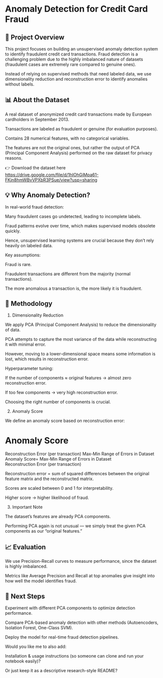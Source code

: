 # Anomaly Detection for Credit Card Fraud

## 📌 Project Overview

This project focuses on building an unsupervised anomaly detection system to identify fraudulent credit card transactions. Fraud detection is a challenging problem due to the highly imbalanced nature of datasets (fraudulent cases are extremely rare compared to genuine ones).

Instead of relying on supervised methods that need labeled data, we use dimensionality reduction and reconstruction error to identify anomalies without labels.

## 📊 About the Dataset

A real dataset of anonymized credit card transactions made by European cardholders in September 2013.

Transactions are labeled as fraudulent or genuine (for evaluation purposes).

Contains 28 numerical features, with no categorical variables.

The features are not the original ones, but rather the output of PCA (Principal Component Analysis) performed on the raw dataset for privacy reasons.

👉 Download the dataset here https://drive.google.com/file/d/1hIOhGiMpa61-FKjn8hmWBvVPXbR3PSue/view?usp=sharing

## 💡 Why Anomaly Detection?

In real-world fraud detection:

Many fraudulent cases go undetected, leading to incomplete labels.

Fraud patterns evolve over time, which makes supervised models obsolete quickly.

Hence, unsupervised learning systems are crucial because they don’t rely heavily on labeled data.

Key assumptions:

Fraud is rare.

Fraudulent transactions are different from the majority (normal transactions).

The more anomalous a transaction is, the more likely it is fraudulent.

## 🔎 Methodology

1. Dimensionality Reduction

We apply PCA (Principal Component Analysis) to reduce the dimensionality of data.

PCA attempts to capture the most variance of the data while reconstructing it with minimal error.

However, moving to a lower-dimensional space means some information is lost, which results in reconstruction error.

Hyperparameter tuning:

If the number of components ≈ original features → almost zero reconstruction error.

If too few components → very high reconstruction error.

Choosing the right number of components is crucial.

2. Anomaly Score

We define an anomaly score based on reconstruction error:

# Anomaly Score

Reconstruction Error (per transaction)
Max-Min Range of Errors in Dataset
Anomaly Score=
Max-Min Range of Errors in Dataset
Reconstruction Error (per transaction)
​

Reconstruction error = sum of squared differences between the original feature matrix and the reconstructed matrix.

Scores are scaled between 0 and 1 for interpretability.

Higher score → higher likelihood of fraud.

3. Important Note

The dataset’s features are already PCA components.

Performing PCA again is not unusual — we simply treat the given PCA components as our “original features.”

## 📈 Evaluation

We use Precision-Recall curves to measure performance, since the dataset is highly imbalanced.

Metrics like Average Precision and Recall at top anomalies give insight into how well the model identifies fraud.

## 🚀 Next Steps

Experiment with different PCA components to optimize detection performance.

Compare PCA-based anomaly detection with other methods (Autoencoders, Isolation Forest, One-Class SVM).

Deploy the model for real-time fraud detection pipelines.

Would you like me to also add:

Installation & usage instructions (so someone can clone and run your notebook easily)?

Or just keep it as a descriptive research-style README?
